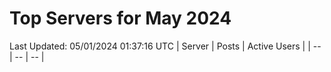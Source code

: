 # Top Servers for May 2024
Last Updated: 05/01/2024 01:37:16 UTC
| Server | Posts | Active Users |
| -- | -- | -- |
